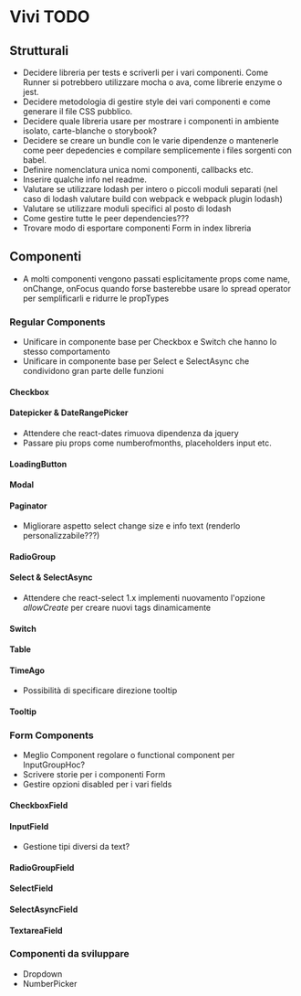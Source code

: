 # Vivi TODO

## Strutturali
- Decidere libreria per tests e scriverli per i vari componenti. Come Runner si potrebbero utilizzare mocha o ava, come librerie enzyme o jest.
- Decidere metodologia di gestire style dei vari componenti e come generare il file CSS pubblico.
- Decidere quale libreria usare per mostrare i componenti in ambiente isolato, carte-blanche o storybook?
- Decidere se creare un bundle con le varie dipendenze o mantenerle come peer depedencies e compilare semplicemente i files sorgenti con babel.
- Definire nomenclatura unica nomi componenti, callbacks etc.
- Inserire qualche info nel readme.
- Valutare se utilizzare lodash per intero o piccoli moduli separati (nel caso di lodash valutare build con webpack e webpack plugin lodash)
- Valutare se utilizzare moduli specifici al posto di lodash
- Come gestire tutte le peer dependencies???
- Trovare modo di esportare componenti Form in index libreria

## Componenti
- A molti componenti vengono passati esplicitamente props come name, onChange, onFocus quando forse basterebbe usare lo spread operator
per semplificarli e ridurre le propTypes

### Regular Components
- Unificare in componente base per Checkbox e Switch che hanno lo stesso comportamento
- Unificare in componente base per Select e SelectAsync che condividono gran parte delle funzioni

#### Checkbox

#### Datepicker & DateRangePicker
- Attendere che react-dates rimuova dipendenza da jquery
- Passare piu props come numberofmonths, placeholders input etc.

#### LoadingButton

#### Modal

#### Paginator
- Migliorare aspetto select change size e info text (renderlo personalizzabile???)

#### RadioGroup

#### Select & SelectAsync
- Attendere che react-select 1.x implementi nuovamento l'opzione *allowCreate* per creare nuovi tags dinamicamente

#### Switch

#### Table

#### TimeAgo
- Possibilità di specificare direzione tooltip

#### Tooltip

### Form Components
- Meglio Component regolare o functional component per InputGroupHoc?
- Scrivere storie per i componenti Form
- Gestire opzioni disabled per i vari fields

#### CheckboxField

#### InputField
- Gestione tipi diversi da text?

#### RadioGroupField

#### SelectField

#### SelectAsyncField

#### TextareaField

### Componenti da sviluppare
- Dropdown
- NumberPicker